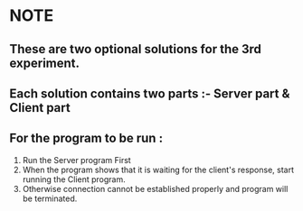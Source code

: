 # NOTE
## These are two optional solutions for the 3rd experiment. 
## Each solution contains two parts :- Server part & Client part
## For the program to be run :
   1. Run the Server program First
   2. When the program shows that it is waiting for the client's response, start running the Client program.
   3. Otherwise connection cannot be established properly and program will be terminated.

